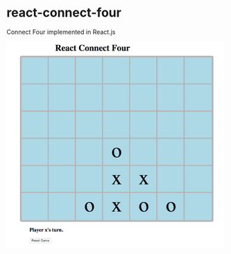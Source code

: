 # react-connect-four
Connect Four implemented in React.js

![Game Screenshot](https://github.com/bistacos/react-connect-four/blob/master/React_Connect_Four_img.png)
